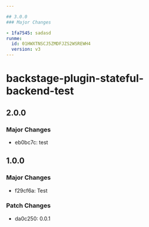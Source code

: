 ```yaml
---

## 3.0.0
### Major Changes

- 1fa7545: sadasd
runme:
  id: 01HWXTNSCJ5ZMDFJZS2WSREWH4
  version: v3
---
```


# backstage-plugin-stateful-backend-test

## 2.0.0

### Major Changes

- eb0bc7c: test

## 1.0.0

### Major Changes

- f29cf6a: Test

### Patch Changes

- da0c250: 0.0.1
